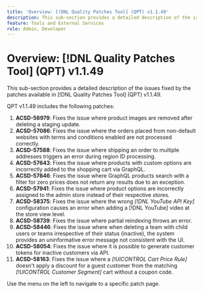 ```yaml
---
title: 'Overview: [!DNL Quality Patches Tool] (QPT) v1.1.49'
description: This sub-section provides a detailed description of the issues fixed by the patches available in [!DNL Quality Patches Tool] (QPT) v1.1.49.
feature: Tools and External Services
role: Admin, Developer
---
```

# Overview: [!DNL Quality Patches Tool] (QPT) v1.1.49

This sub-section provides a detailed description of the issues fixed by the patches available in [!DNL Quality Patches Tool] (QPT) v1.1.49.

QPT v1.1.49 includes the following patches:

1. **ACSD-56979**: Fixes the issue where product images are removed after deleting a staging update.
1. **ACSD-57086**: Fixes the issue where the orders placed from non-default websites with terms and conditions enabled are not processed correctly.
1. **ACSD-57588**: Fixes the issue where shipping an order to multiple addresses triggers an error during region ID processing.
1. **ACSD-57643**: Fixes the issue where products with custom options are incorrectly added to the shopping cart via GraphQL.
1. **ACSD-57846**: Fixes the issue where GraphQL products search with a filter for zero prices does not return any results due to an exception.
1. **ACSD-57941**: Fixes the issue where product options are incorrectly assigned to the admin store instead of their respective stores.
1. **ACSD-58375**: Fixes the issue where the wrong *[!DNL YouTube API Key]* configuration causes an error when adding a [!DNL YouTube] video at the store view level.
1. **ACSD-58739**: Fixes the issue where partial reindexing throws an error.
1. **ACSD-58446**: Fixes the issue where when deleting a team with child users or teams irrespective of their status (inactive), the system provides an uninformative error message not consistent with the UI.
1. **ACSD-58054**: Fixes the issue where it is possible to generate customer tokens for inactive customers via API.
1. **ACSD-58163**: Fixes the issue where a *[!UICONTROL Cart Price Rule]* doesn't apply a discount for a guest customer from the matching *[!UICONTROL Customer Segment]* cart without a coupon code.

Use the menu on the left to navigate to a specific patch page.

